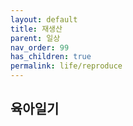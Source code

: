 ```yaml
---
layout: default
title: 재생산
parent: 일상
nav_order: 99
has_children: true
permalink: life/reproduce
---
```


## 육아일기